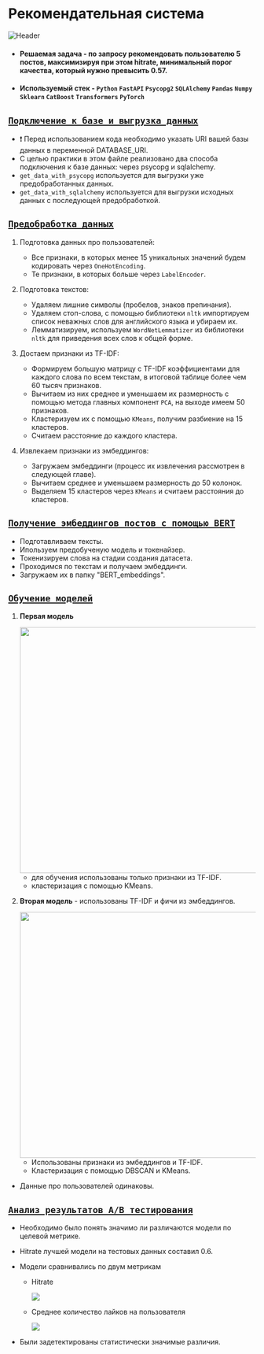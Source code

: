 # Рекомендательная система

<img src="https://github.com/vladpobol/Recommender_system/blob/master/plots_and_diagrams/diag_1.drawio.png" alt="Header">

* #### __Решаемая задача__ - по запросу рекомендовать пользователю 5 постов, максимизируя при этом hitrate, минимальный порог качества, который нужно превысить 0.57.
* #### __Используемый стек__ - `Python` `FastAPI` `Psycopg2` `SQLAlchemy` `Pandas` `Numpy` `Sklearn` `CatBoost` `Transformers` `PyTorch`

## [`Подключение к базе и выгрузка данных`](https://github.com/vladpobol/Recommender_system/blob/master/connect_database.py "посмотреть код")

* ❗ Перед использованием кода необходимо указать URI вашей базы данных в переменной DATABASE_URI.
* С целью практики в этом файле реализовано два способа подключения к базе данных: через psycopg и sqlalchemy.
* `get_data_with_psycopg` используется для выгрузки уже предобработанных данных.
* `get_data_with_sqlalchemy` используется для выгрузки исходных данных с последующей предобработкой. 

## [`Предобработка данных`](https://github.com/vladpobol/Recommender_system/blob/master/preprocessing_data.py "посмотреть код")

1. Подготовка данных про пользователей:
    - Все признаки, в которых менее 15 уникальных значений будем кодировать через `OneHotEnсoding`.
    - Те признаки, в которых больше через `LabelEncoder`.
      
2. Подготовка текстов:
    - Удаляем лишние символы (пробелов, знаков препинания).
    - Удаляем стоп-слова, с помощью библиотеки `nltk` импортируем список неважных слов для английского языка и убираем их.
    - Лемматизируем, используем `WordNetLemmatizer` из библиотеки `nltk` для приведения всех слов к общей форме.
      
3. Достаем признаки из TF-IDF:
    - Формируем большую матрицу с TF-IDF коэффициентами для каждого слова по всем текстам, в итоговой таблице более чем 60 тысяч признаков.
    - Вычитаем из них среднее и уменьшаем их размерность с помощью метода главных компонент `PCA`, на выходе имеем 50 признаков.
    - Кластеризуем их с помощью `KMeans`, получим разбиение на 15 кластеров.
    - Считаем расстояние до каждого кластера.
      
4. Извлекаем признаки из эмбеддингов:
    - Загружаем эмбеддинги (процесс их извлечения рассмотрен в следующей главе).
    - Вычитаем среднее и уменьшаем размерность до 50 колонок.
    - Выделяем 15 кластеров через `KMeans` и считаем расстояния до кластеров.
   
## [`Получение эмбеддингов постов с помощью BERT`](https://github.com/vladpobol/Recommender_system/blob/master/get_embeddings_with_BERT.py "посмотреть код")

* Подготавливаем тексты.
* Ипользуем предобученую модель и токенайзер.
* Токенизируем слова на стадии создания датасета.
* Проходимся по текстам и получаем эмбеддинги.
* Загружаем их в папку "BERT_embeddings".

## [`Обучение моделей`](https://github.com/vladpobol/notebooks/blob/main/Recommender_system/train_models.ipynb "посмотреть ноутбук")

1. **Первая модель**
   
   <img src="https://github.com/vladpobol/Recommender_system/blob/master/plots_and_diagrams/control_model.jpeg" width="500">
   
      - для обучения использованы только признаки из TF-IDF.
      - кластеризация с помощью KMeans.
  
3. **Вторая модель** - использованы TF-IDF и фичи из эмбеддингов.
      
   <img src="https://github.com/vladpobol/Recommender_system/blob/master/plots_and_diagrams/test model.jpeg" width="500">
   
      - Использованы признаки из эмбеддингов и TF-IDF.
      - Кластеризация с помощью DBSCAN и KMeans.
        
* Данные про пользователей одинаковы.

## [`Анализ результатов A/B тестирования`](https://github.com/vladpobol/notebooks/blob/main/Recommender_system/analysis_of_ab_test_results.ipynb "посмотреть ноутбук")

* Необходимо было понять значимо ли различаются модели по целевой метрике.
* Hitrate лучшей модели на тестовых данных составил 0.6.
* Модели сравнивались по двум метрикам
     - Hitrate

       <img src="https://github.com/vladpobol/Recommender_system/blob/master/plots_and_diagrams/hitrate_models.jpeg">

     - Среднее количество лайков на пользователя
 
       <img src="https://github.com/vladpobol/Recommender_system/blob/master/plots_and_diagrams/mean_count_likes.jpeg">
  
* Были задетектированы статистически значимые различия.
  







